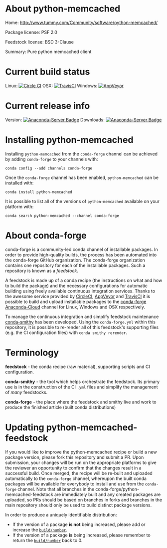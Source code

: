 About python-memcached
======================

Home: http://www.tummy.com/Community/software/python-memcached/

Package license: PSF 2.0

Feedstock license: BSD 3-Clause

Summary: Pure python memcached client



Current build status
====================

Linux: [![Circle CI](https://circleci.com/gh/conda-forge/python-memcached-feedstock.svg?style=shield)](https://circleci.com/gh/conda-forge/python-memcached-feedstock)
OSX: [![TravisCI](https://travis-ci.org/conda-forge/python-memcached-feedstock.svg?branch=master)](https://travis-ci.org/conda-forge/python-memcached-feedstock)
Windows: [![AppVeyor](https://ci.appveyor.com/api/projects/status/github/conda-forge/python-memcached-feedstock?svg=True)](https://ci.appveyor.com/project/conda-forge/python-memcached-feedstock/branch/master)

Current release info
====================
Version: [![Anaconda-Server Badge](https://anaconda.org/conda-forge/python-memcached/badges/version.svg)](https://anaconda.org/conda-forge/python-memcached)
Downloads: [![Anaconda-Server Badge](https://anaconda.org/conda-forge/python-memcached/badges/downloads.svg)](https://anaconda.org/conda-forge/python-memcached)

Installing python-memcached
===========================

Installing `python-memcached` from the `conda-forge` channel can be achieved by adding `conda-forge` to your channels with:

```
conda config --add channels conda-forge
```

Once the `conda-forge` channel has been enabled, `python-memcached` can be installed with:

```
conda install python-memcached
```

It is possible to list all of the versions of `python-memcached` available on your platform with:

```
conda search python-memcached --channel conda-forge
```


About conda-forge
=================

conda-forge is a community-led conda channel of installable packages.
In order to provide high-quality builds, the process has been automated into the
conda-forge GitHub organization. The conda-forge organization contains one repository
for each of the installable packages. Such a repository is known as a *feedstock*.

A feedstock is made up of a conda recipe (the instructions on what and how to build
the package) and the necessary configurations for automatic building using freely
available continuous integration services. Thanks to the awesome service provided by
[CircleCI](https://circleci.com/), [AppVeyor](http://www.appveyor.com/)
and [TravisCI](https://travis-ci.org/) it is possible to build and upload installable
packages to the [conda-forge](https://anaconda.org/conda-forge)
[Anaconda-Cloud](http://docs.anaconda.org/) channel for Linux, Windows and OSX respectively.

To manage the continuous integration and simplify feedstock maintenance
[conda-smithy](http://github.com/conda-forge/conda-smithy) has been developed.
Using the ``conda-forge.yml`` within this repository, it is possible to re-render all of
this feedstock's supporting files (e.g. the CI configuration files) with ``conda smithy rerender``.


Terminology
===========

**feedstock** - the conda recipe (raw material), supporting scripts and CI configuration.

**conda-smithy** - the tool which helps orchestrate the feedstock.
                   Its primary use is in the construction of the CI ``.yml`` files
                   and simplify the management of *many* feedstocks.

**conda-forge** - the place where the feedstock and smithy live and work to
                  produce the finished article (built conda distributions)


Updating python-memcached-feedstock
===================================

If you would like to improve the python-memcached recipe or build a new
package version, please fork this repository and submit a PR. Upon submission,
your changes will be run on the appropriate platforms to give the reviewer an
opportunity to confirm that the changes result in a successful build. Once
merged, the recipe will be re-built and uploaded automatically to the
`conda-forge` channel, whereupon the built conda packages will be available for
everybody to install and use from the `conda-forge` channel.
Note that all branches in the conda-forge/python-memcached-feedstock are
immediately built and any created packages are uploaded, so PRs should be based
on branches in forks and branches in the main repository should only be used to
build distinct package versions.

In order to produce a uniquely identifiable distribution:
 * If the version of a package **is not** being increased, please add or increase
   the [``build/number``](http://conda.pydata.org/docs/building/meta-yaml.html#build-number-and-string).
 * If the version of a package **is** being increased, please remember to return
   the [``build/number``](http://conda.pydata.org/docs/building/meta-yaml.html#build-number-and-string)
   back to 0.
